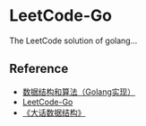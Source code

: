 # LeetCode-Go
The LeetCode solution of golang...


## Reference

+ [数据结构和算法（Golang实现）](https://hunterhug.github.io/goa.c/#/README)
+ [LeetCode-Go](https://github.com/halfrost/LeetCode-Go)
+ [《大话数据结构》]()

